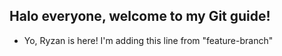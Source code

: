 ## Halo everyone, welcome to my Git guide!

- Yo, Ryzan is here!
I'm adding this line from "feature-branch"
